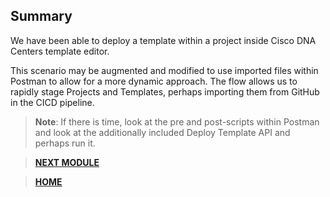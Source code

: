 
## Summary

We have been able to deploy a template within a project inside Cisco DNA Centers template editor. 

This scenario may be augmented and modified to use imported files within Postman to allow for a more dynamic approach. The flow allows us to rapidly stage Projects and Templates, perhaps importing them from GitHub in the CICD pipeline. 

> **Note**: If there is time, look at the pre and post-scripts within Postman and look at the additionally included Deploy Template API and perhaps run it.

> [**NEXT MODULE**](../cicd-4-inventory/01-intro.md)

> [**HOME**](../README.md)